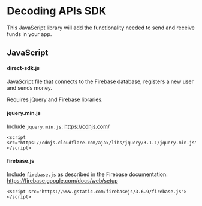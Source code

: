 Decoding APIs SDK
=========================

This JavaScript library will add the functionality needed to send and receive funds in your app.

## JavaScript

#### direct-sdk.js

JavaScript file that connects to the Firebase database, registers a new user and sends money.

Requires jQuery and Firebase libraries.

#### jquery.min.js

Include `jquery.min.js`: https://cdnjs.com/

```
<script src="https://cdnjs.cloudflare.com/ajax/libs/jquery/3.1.1/jquery.min.js"></script>
```

#### firebase.js

Include `firebase.js` as described in the Firebase documentation: https://firebase.google.com/docs/web/setup 
```
<script src="https://www.gstatic.com/firebasejs/3.6.9/firebase.js"></script>
```

